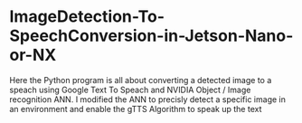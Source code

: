 # ImageDetection-To-SpeechConversion-in-Jetson-Nano-or-NX
Here the Python program is all about converting a detected image to a speach using Google Text To Speach and NVIDIA Object / Image recognition ANN.  I modified the ANN to precisly detect a specific image in an environment and enable the gTTS Algorithm to speak up the text 
